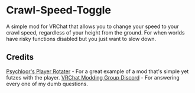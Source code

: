 # Crawl-Speed-Toggle
A simple mod for VRChat that allows you to change your speed to your crawl speed, regardless of your height from the ground. For when worlds have risky functions disabled but you just want to slow down.

## Credits
[Psychloor's Player Rotater](https://github.com/Psychloor/PlayerRotater) - For a great example of a mod that's simple yet futzes with the player.
[VRChat Modding Group Discord](https://discord.com/invite/vrcmg) - For answering every one of my dumb questions.
